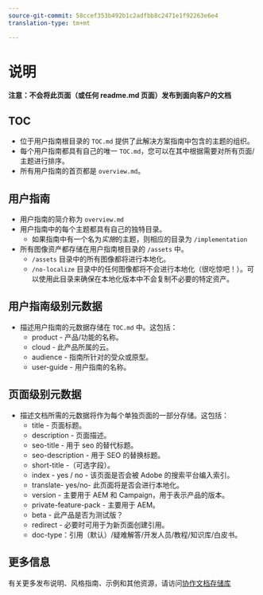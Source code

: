 ```yaml
---
source-git-commit: 58ccef353b492b1c2adfbb8c2471e1f92263e6e4
translation-type: tm+mt

---
```

# 说明

**注意：不会将此页面（或任何 readme.md 页面）发布到面向客户的文档**

## TOC

+ 位于用户指南根目录的 `TOC.md` 提供了此解决方案指南中包含的主题的组织。
+ 每个用户指南都具有自己的唯一 `TOC.md`，您可以在其中根据需要对所有页面/主题进行排序。
+ 所有用户指南的首页都是 `overview.md`。

## 用户指南

+ 用户指南的简介称为 `overview.md`
+ 用户指南中的每个主题都具有自己的独特目录。
   + 如果指南中有一个名为&#x200B;*实施*&#x200B;的主题，则相应的目录为 `/implementation`
+ 所有图像资产都存储在用户指南根目录的 `/assets` 中。
   + `/assets` 目录中的所有图像都将进行本地化。
   + `/no-localize` 目录中的任何图像都将不会进行本地化（很吃惊吧！）。可以使用此目录来确保在本地化版本中不会复制不必要的特定资产。

## 用户指南级别元数据

+ 描述用户指南的元数据存储在 `TOC.md` 中。这包括：
   + product - 产品/功能的名称。
   + cloud - 此产品所属的云。
   + audience - 指南所针对的受众或原型。
   + user-guide - 用户指南的名称。

## 页面级别元数据

+ 描述文档所需的元数据将作为每个单独页面的一部分存储。这包括：
   + title - 页面标题。
   + description - 页面描述。
   + seo-title - 用于 seo 的替代标题。
   + seo-description - 用于 SEO 的替换标题。
   + short-title -（可选字段）。
   + index - yes / no - 该页面是否会被 Adobe 的搜索平台编入索引。
   + translate- yes/no- 此页面将是否会进行本地化。
   + version - 主要用于 AEM 和 Campaign，用于表示产品的版本。
   + private-feature-pack - 主要用于 AEM。
   + beta - 此产品是否为测试版？
   + redirect - 必要时可用于为新页面创建引用。
   + doc-type：引用（默认）/疑难解答/开发人员/教程/知识库/白皮书。

## 更多信息

有关更多发布说明、风格指南、示例和其他资源，请访问[协作文档存储库](https://git.corp.adobe.com/AdobeDocs/collaborative-doc-instructions)
